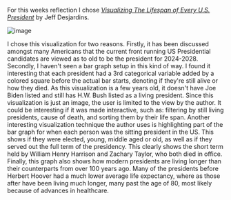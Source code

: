 For this weeks reflection I chose [_Visualizing The Lifespan of Every U.S. President_](https://www.visualcapitalist.com/visualizing-the-lifespan-of-every-u-s-president/) by Jeff Desjardins. 

![image](https://github.com/NicholasMarkou/reflections/assets/20979830/847387eb-2cdc-4b69-94be-e9426c250415)

I chose this visualization for two reasons. Firstly, it has been discussed amongst many Americans that the current front running US Presidential candidates are viewed as to old to be the president for 2024-2028. Secondly,
I haven't seen a bar graph setup in this kind of way. I found it interesting that each president had a 3rd categorical variable added by a colored square before the actual bar starts, denoting if they're still alive or how 
they died. As this visualization is a few years old, it doesn't have Joe Biden listed and still has H.W. Bush listed as a living president. Since this visualization is just an image, the user is limited to the view by the author.
It could be interesting if it was made interactive, such as: filtering by still living presidents, cause of death, and sorting them by their life span. Another interesting visualization technique the author uses is highlighting 
part of the bar graph for when each person was the sitting president in the US. This shows if they were elected, young, middle aged or old, as well as if they served out the full term of the presidency. This clearly shows
the short term held by William Henry Harrison and Zachary Taylor, who both died in office. Finally, this graph also shows how modern presidents are living longer than their counterparts from over 100 years ago. Many of the 
presidents before Herbert Hoover had a much lower average life expectancy, where as those after have been living much longer, many past the age of 80, most likely because of advances in healthcare. 
